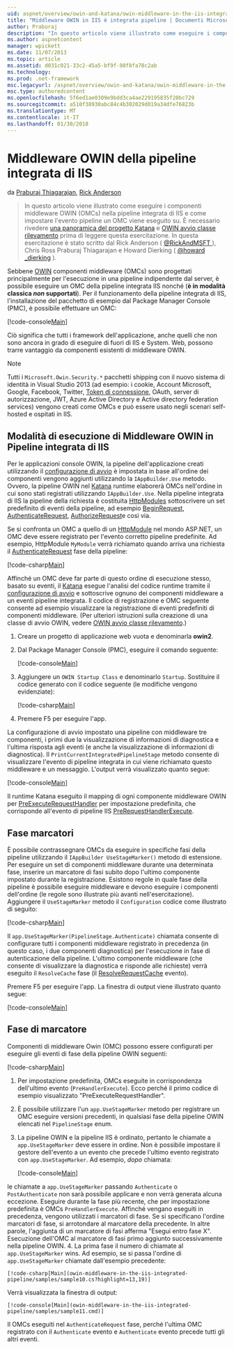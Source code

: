 ```yaml
---
uid: aspnet/overview/owin-and-katana/owin-middleware-in-the-iis-integrated-pipeline
title: "Middleware OWIN in IIS è integrata pipeline | Documenti Microsoft"
author: Praburaj
description: "In questo articolo viene illustrato come eseguire i componenti middleware OWIN (OMCs) nella pipeline integrata di IIS e come impostare l'evento pipeline un OMC viene eseguito su. È necessario..."
ms.author: aspnetcontent
manager: wpickett
ms.date: 11/07/2013
ms.topic: article
ms.assetid: d031c021-33c2-45a5-bf9f-98f8fa78c2ab
ms.technology: 
ms.prod: .net-framework
msc.legacyurl: /aspnet/overview/owin-and-katana/owin-middleware-in-the-iis-integrated-pipeline
msc.type: authoredcontent
ms.openlocfilehash: 5f6ed1ae0309e9bdd3ca4ae229195835f20bc729
ms.sourcegitcommit: a510f38930abc84c4b302029d019a34dfe76823b
ms.translationtype: MT
ms.contentlocale: it-IT
ms.lasthandoff: 01/30/2018
---
```

<a name="owin-middleware-in-the-iis-integrated-pipeline"></a>Middleware OWIN della pipeline integrata di IIS
====================
da [Praburaj Thiagarajan](https://github.com/Praburaj), [Rick Anderson](https://github.com/Rick-Anderson)

> In questo articolo viene illustrato come eseguire i componenti middleware OWIN (OMCs) nella pipeline integrata di IIS e come impostare l'evento pipeline un OMC viene eseguito su. È necessario rivedere [una panoramica del progetto Katana](an-overview-of-project-katana.md) e [OWIN avvio classe rilevamento](owin-startup-class-detection.md) prima di leggere questa esercitazione. In questa esercitazione è stato scritto dal Rick Anderson ( [ @RickAndMSFT ](https://twitter.com/#!/RickAndMSFT) ), Chris Ross Praburaj Thiagarajan e Howard Dierking ( [ @howard \_dierking](https://twitter.com/howard_dierking) ).


Sebbene [OWIN](an-overview-of-project-katana.md) componenti middleware (OMCs) sono progettati principalmente per l'esecuzione in una pipeline indipendente dal server, è possibile eseguire un OMC della pipeline integrata IIS nonché (**è in modalità classica *non* supportati**). Per il funzionamento della pipeline integrata di IIS, l'installazione del pacchetto di esempio dal Package Manager Console (PMC), è possibile effettuare un OMC:

[!code-console[Main](owin-middleware-in-the-iis-integrated-pipeline/samples/sample1.cmd)]

Ciò significa che tutti i framework dell'applicazione, anche quelli che non sono ancora in grado di eseguire di fuori di IIS e System. Web, possono trarre vantaggio da componenti esistenti di middleware OWIN. 

> [!NOTE]
> Tutti i `Microsoft.Owin.Security.*` pacchetti shipping con il nuovo sistema di identità in Visual Studio 2013 (ad esempio: i cookie, Account Microsoft, Google, Facebook, Twitter, [Token di connessione](http://self-issued.info/docs/draft-ietf-oauth-v2-bearer.html), OAuth, server di autorizzazione, JWT, Azure Active Directory e Active directory federation services) vengono creati come OMCs e può essere usato negli scenari self-hosted e ospitati in IIS.

## <a name="how-owin-middleware-executes-in-the-iis-integrated-pipeline"></a>Modalità di esecuzione di Middleware OWIN in Pipeline integrata di IIS

Per le applicazioni console OWIN, la pipeline dell'applicazione creati utilizzando il [configurazione di avvio](owin-startup-class-detection.md) è impostata in base all'ordine dei componenti vengono aggiunti utilizzando la `IAppBuilder.Use` metodo. Ovvero, la pipeline OWIN nel [Katana](an-overview-of-project-katana.md) runtime elaborerà OMCs nell'ordine in cui sono stati registrati utilizzando `IAppBuilder.Use`. Nella pipeline integrata di IIS la pipeline della richiesta è costituita [HttpModules](https://msdn.microsoft.com/library/ms178468(v=vs.85).aspx) sottoscrivere un set predefinito di eventi della pipeline, ad esempio [BeginRequest](https://msdn.microsoft.com/library/system.web.httpapplication.beginrequest.aspx), [AuthenticateRequest](https://msdn.microsoft.com/library/system.web.httpapplication.authenticaterequest.aspx), [AuthorizeRequest](https://msdn.microsoft.com/library/system.web.httpapplication.authorizerequest.aspx)e così via.

Se si confronta un OMC a quello di un [HttpModule](https://msdn.microsoft.com/library/zec9k340(v=vs.85).aspx) nel mondo ASP.NET, un OMC deve essere registrato per l'evento corretto pipeline predefinite. Ad esempio, HttpModule `MyModule` verrà richiamato quando arriva una richiesta il [AuthenticateRequest](https://msdn.microsoft.com/library/system.web.httpapplication.authenticaterequest.aspx) fase della pipeline:

[!code-csharp[Main](owin-middleware-in-the-iis-integrated-pipeline/samples/sample2.cs?highlight=10)]

Affinché un OMC deve far parte di questo ordine di esecuzione stesso, basato su eventi, il [Katana](an-overview-of-project-katana.md) esegue l'analisi del codice runtime tramite il [configurazione di avvio](owin-startup-class-detection.md) e sottoscrive ognuno dei componenti middleware a un eventi pipeline integrata. Il codice di registrazione e OMC seguente consente ad esempio visualizzare la registrazione di eventi predefiniti di componenti middleware. (Per ulteriori istruzioni sulla creazione di una classe di avvio OWIN, vedere [OWIN avvio classe rilevamento](owin-startup-class-detection.md).)

1. Creare un progetto di applicazione web vuota e denominarla **owin2**.
2. Dal Package Manager Console (PMC), eseguire il comando seguente: 

    [!code-console[Main](owin-middleware-in-the-iis-integrated-pipeline/samples/sample3.cmd)]
3. Aggiungere un `OWIN Startup Class` e denominarlo `Startup`. Sostituire il codice generato con il codice seguente (le modifiche vengono evidenziate):  

    [!code-csharp[Main](owin-middleware-in-the-iis-integrated-pipeline/samples/sample4.cs?highlight=5-7,15-36)]
4. Premere F5 per eseguire l'app.

La configurazione di avvio impostato una pipeline con middleware tre componenti, i primi due la visualizzazione di informazioni di diagnostica e l'ultima risposta agli eventi (e anche la visualizzazione di informazioni di diagnostica). Il `PrintCurrentIntegratedPipelineStage` metodo consente di visualizzare l'evento di pipeline integrata in cui viene richiamato questo middleware e un messaggio. L'output verrà visualizzato quanto segue:

[!code-console[Main](owin-middleware-in-the-iis-integrated-pipeline/samples/sample5.cmd)]

Il runtime Katana eseguito il mapping di ogni componente middleware OWIN per [PreExecuteRequestHandler](https://msdn.microsoft.com/library/system.web.httpapplication.prerequesthandlerexecute.aspx) per impostazione predefinita, che corrisponde all'evento di pipeline IIS [PreRequestHandlerExecute](https://msdn.microsoft.com/library/system.web.httpapplication.prerequesthandlerexecute.aspx).

## <a name="stage-markers"></a>Fase marcatori

È possibile contrassegnare OMCs da eseguire in specifiche fasi della pipeline utilizzando il `IAppBuilder UseStageMarker()` metodo di estensione. Per eseguire un set di componenti middleware durante una determinata fase, inserire un marcatore di fasi subito dopo l'ultimo componente impostato durante la registrazione. Esistono regole in quale fase della pipeline è possibile eseguire middleware e devono eseguire i componenti dell'ordine (le regole sono illustrate più avanti nell'esercitazione). Aggiungere il `UseStageMarker` metodo il `Configuration` codice come illustrato di seguito:

[!code-csharp[Main](owin-middleware-in-the-iis-integrated-pipeline/samples/sample6.cs?highlight=13,19)]

Il `app.UseStageMarker(PipelineStage.Authenticate)` chiamata consente di configurare tutti i componenti middleware registrato in precedenza (in questo caso, i due componenti diagnostica) per l'esecuzione in fase di autenticazione della pipeline. L'ultimo componente middleware (che consente di visualizzare la diagnostica e risponde alle richieste) verrà eseguito il `ResolveCache` fase (il [ResolveRequestCache](https://msdn.microsoft.com/library/system.web.httpapplication.resolverequestcache.aspx) evento).

Premere F5 per eseguire l'app. La finestra di output viene illustrato quanto segue:

[!code-console[Main](owin-middleware-in-the-iis-integrated-pipeline/samples/sample7.cmd)]

## <a name="stage-marker-rules"></a>Fase di marcatore

Componenti di middleware Owin (OMC) possono essere configurati per eseguire gli eventi di fase della pipeline OWIN seguenti:

[!code-csharp[Main](owin-middleware-in-the-iis-integrated-pipeline/samples/sample8.cs)]

1. Per impostazione predefinita, OMCs eseguite in corrispondenza dell'ultimo evento (`PreHandlerExecute`). Ecco perché il primo codice di esempio visualizzato "PreExecuteRequestHandler".
2. È possibile utilizzare l'un `app.UseStageMarker` metodo per registrare un OMC eseguire versioni precedenti, in qualsiasi fase della pipeline OWIN elencati nel `PipelineStage` enum.
3. La pipeline OWIN e la pipeline IIS è ordinato, pertanto le chiamate a `app.UseStageMarker` deve essere in ordine. Non è possibile impostare il gestore dell'evento a un evento che precede l'ultimo evento registrato con `app.UseStageMarker`. Ad esempio, *dopo* chiamata:

    [!code-console[Main](owin-middleware-in-the-iis-integrated-pipeline/samples/sample9.cmd)]

 le chiamate a `app.UseStageMarker` passando `Authenticate` o `PostAuthenticate` non sarà possibile applicare e non verrà generata alcuna eccezione. Eseguire durante la fase più recente, che per impostazione predefinita è OMCs `PreHandlerExecute`. Affinché vengano eseguiti in precedenza, vengono utilizzati i marcatori di fase. Se si specificano l'ordine marcatori di fase, si arrotondare al marcatore della precedente. In altre parole, l'aggiunta di un marcatore di fasi afferma "Esegui entro fase X". Esecuzione dell'OMC al marcatore di fasi primo aggiunto successivamente nella pipeline OWIN.
4. La prima fase il numero di chiamate al `app.UseStageMarker` wins. Ad esempio, se si passa l'ordine di `app.UseStageMarker` chiamate dall'esempio precedente:

    [!code-csharp[Main](owin-middleware-in-the-iis-integrated-pipeline/samples/sample10.cs?highlight=13,19)]

 Verrà visualizzata la finestra di output: 

    [!code-console[Main](owin-middleware-in-the-iis-integrated-pipeline/samples/sample11.cmd)]

 Il OMCs eseguiti nel `AuthenticateRequest` fase, perché l'ultima OMC registrato con il `Authenticate` evento e `Authenticate` evento precede tutti gli altri eventi.
